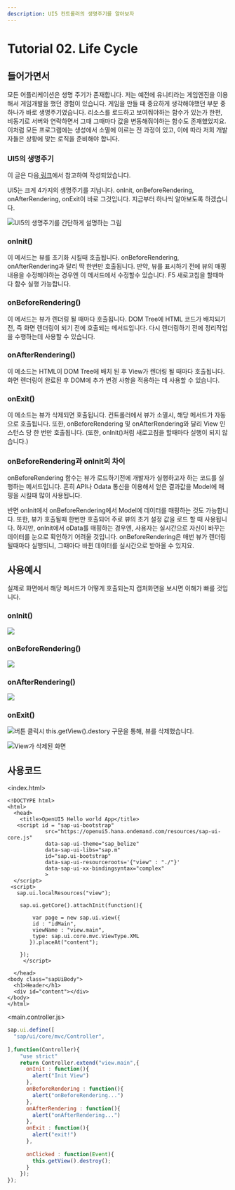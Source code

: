 ```yaml
---
description: UI5 컨트롤러의 생명주기를 알아보자
---
```


# Tutorial 02. Life Cycle

## 들어가면서

모든 어플리케이션은 생명 주기가 존재합니다. 저는 예전에 유니티라는 게임엔진을 이용해서 게임개발을 했던 경험이 있습니다. 게임을 만들 때 중요하게 생각해야했던 부분 중 하나가 바로 생명주기였습니다. 리소스를 로드하고 보여줘야하는 함수가 있는가 한편, 비동기로 서버와 연락하면서 그때 그때마다 값을 변동해줘야하는 함수도 존재했었지요. 이처럼 모든 프로그램에는 생성에서 소멸에 이르는 전 과정이 있고, 이에 따라 저희 개발자들은 상황에 맞는 로직을 준비해야 합니다. 

### UI5의 생명주기

이 글은 다음[ 링크](https://blogs.sap.com/2018/11/12/sapui5-controller-lifecycle-methods-explained/)에서 참고하여 작성되었습니다.

UI5는 크게 4가지의 생명주기를 지닙니다. onInit, onBeforeRendering, onAfterRendering, onExit이 바로 그것입니다. 지금부터 하나씩 알아보도록 하겠습니다. 

![UI5&#xC758; &#xC0DD;&#xBA85;&#xC8FC;&#xAE30;&#xB97C; &#xAC04;&#xB2E8;&#xD558;&#xAC8C; &#xC124;&#xBA85;&#xD558;&#xB294; &#xADF8;&#xB9BC;](../../.gitbook/assets/image%20%282%29.png)

### onInit\(\)

이 메서드는 뷰를 초기화 시킬때 호출됩니다. onBeforeRendering, onAfterRendering과 달리 딱 한번만 호출됩니다. 만약, 뷰를 표시하기 전에 뷰의 매핑 내용을 수정해야하는 경우엔 이 메서드에서 수정할수 있습니다. F5 새로고침을 할때마다 함수 실행 가능합니다.

### onBeforeRendering\(\)

이 메서드는 뷰가 렌더링 될 때마다 호출됩니다. DOM Tree에 HTML 코드가 배치되기 전, 즉 화면 렌더링이 되기 전에 호출되는 메서드입니다. 다시 렌더링하기 전에 정리작업을 수행하는데 사용할 수 있습니다.

### onAfterRendering\(\)

이 메소드는 HTML이 DOM Tree에 배치 된 후 View가 렌더링 될 때마다 호출됩니다. 화면 렌더링이 완료된 후 DOM에 추가 변경 사항을 적용하는 데 사용할 수 있습니다.

### onExit\(\)

이 메소드는 뷰가 삭제되면 호출됩니다. 컨트롤러에서 뷰가 소멸시, 해당 메서드가 자동으로 호출됩니다. 또한, onBeforeRendering 및 onAfterRendering와 달리 View 인스턴스 당 한 번만 호출됩니다. \(또한, onInit\(\)처럼  새로고침을 할때마다 실행이 되지 않습니다.\)



### onBeforeRendering과 onInit의 차이

onBeforeRendering 함수는 뷰가 로드하기전에 개발자가 실행하고자 하는 코드를 실행하는 메서드입니다. 흔히 API나 Odata 통신을 이용해서 얻은 결과값을 Model에 매핑을 시킬때 많이 사용됩니다.

반면 onInit에서 onBeforeRendering에서 Model에 데이터를 매핑하는 것도 가능합니다. 또한, 뷰가 호출될때 한번만 호출되어 주로 뷰의 초기 설정 값을 로드 할 때 사용됩니다. 하지만, onInit에서 oData를 매핑하는 경우엔, 사용자는 실시간으로 자신이 바꾸는 데이터를 눈으로 확인하기 어려울 것입니다. onBeforeRendering은 매번 뷰가 렌더링될때마다 실행되니, 그때마다 바뀐 데이터를 실시간으로 받아올 수 있지요. 

## 사용예시

실제로 화면에서 해당 메서드가 어떻게 호출되는지 캡처화면을 보시면 이해가 빠를 것입니다.

### onInit\(\)

![](../../.gitbook/assets/img_8f5930af49c6-1.jpeg)

### onBeforeRendering\(\)

![](../../.gitbook/assets/img_a9d5cefbbcf0-1.jpeg)

### onAfterRendering\(\)

![](../../.gitbook/assets/img_4f29ed731de7-1.jpeg)

### onExit\(\)

![&#xBC84;&#xD2BC; &#xD074;&#xB9AD;&#xC2DC; this.getView\(\).destory &#xAD6C;&#xBB38;&#xC744; &#xD1B5;&#xD574;, &#xBDF0;&#xB97C; &#xC0AD;&#xC81C;&#xD588;&#xC2B5;&#xB2C8;&#xB2E4;.](../../.gitbook/assets/img_f2e7b00ad4e6-1-2.jpeg)

![View&#xAC00; &#xC0AD;&#xC81C;&#xB41C; &#xD654;&#xBA74;](../../.gitbook/assets/img_7a596c789002-1.jpeg)

## 사용코드

&lt;index.html&gt;

```markup
<!DOCTYPE html>
<html>
  <head>
    <title>OpenUI5 Hello world App</title>
   <script id = "sap-ui-bootstrap"
            src="https://openui5.hana.ondemand.com/resources/sap-ui-core.js"
            data-sap-ui-theme="sap_belize"
            data-sap-ui-libs="sap.m"
            id="sap.ui-bootstrap"
            data-sap-ui-resourceroots='{"view" : "./"}'
            data-sap-ui-xx-bindingsyntax="complex"
            >
  </script>
 <script>
   sap.ui.localResources("view");
   
    sap.ui.getCore().attachInit(function(){
      
        var page = new sap.ui.view({
        id : "idMain",
        viewName : "view.main",
        type: sap.ui.core.mvc.ViewType.XML
       }).placeAt("content");
    
    });
     </script>
 
  </head>
<body class="sapUiBody">
  <h1>Header</h1>
  <div id="content"></div>  
</body>
</html>
```

&lt;main.controller.js&gt;

```javascript
sap.ui.define([
  "sap/ui/core/mvc/Controller",
    
],function(Controller){
    "use strict"
    return Controller.extend("view.main",{
      onInit : function(){
        alert("Init View")
      },
      onBeforeRendering : function(){
        alert("onBeforeRendering...")
      },
      onAfterRendering : function(){
        alert("onAfterRendering...")
      },
      onExit : function(){
        alert("exit!")
      },
      
      onClicked : function(Event){
        this.getView().destroy();
      }
    });
});

```




